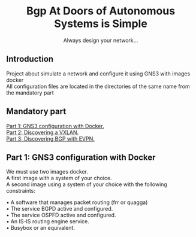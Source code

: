 <h1 align="center">
      Bgp At Doors of Autonomous Systems is Simple
</h1>

<p align="center">
   Always design your network...
</p>

## Introduction

 Project about simulate a network and configure it using GNS3 with images docker <br>
 All configuration files are located in the directories of the same name from the mandatory part

## Mandatory part

<a href="#p1">Part 1: GNS3 configuration with Docker.</a> <br>
<a href="#p2">Part 2: Discovering a VXLAN.</a> <br>
<a href="#p2">Part 3: Discovering BGP with EVPN.</a>

## Part 1: GNS3 configuration with Docker <article id="p1"></a>

We must use two images docker. <br>
A first image with a system of your choice. <br>
A second image using a system of your choice with the following constraints:

  • A software that manages packet routing (frr or quagga) <br>
  • The service BGPD active and configured. <br>
  • The service OSPFD active and configured. <br>
  • An IS-IS routing engine service. <br>
  • Busybox or an equivalent.
  
  
  
